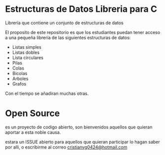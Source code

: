 # Estructuras de Datos Libreria para C
Librería que contiene un conjunto de estructuras de datos

El proposito de este repositorio es que los estudiantes puedan tener acceso a una pequeña libreria de las siguientes estructuras de datos:
- Listas simples
- Listas dobles
- Lista circulares
- Pilas
- Colas
- Bicolas
- Arboles
- Grafos

Con el tiempo se añadiran muchas otras.

# Open Source
es un proyecto de codigo abierto, son bienvenidos aquellos que quieran aportar a esta noble causa.

estara un ISSUE abierto para aquellos que quieran participar lo hagan saber por alli, o escribirme al correo
cristianvg0424@hotmail.com
